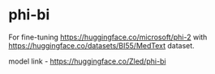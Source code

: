 # phi-bi

For fine-tuning https://huggingface.co/microsoft/phi-2 with https://huggingface.co/datasets/BI55/MedText dataset.

model link - https://huggingface.co/Zled/phi-bi
